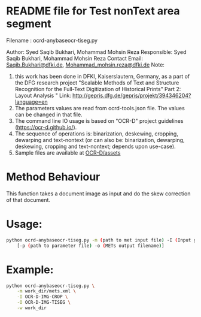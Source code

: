 # README file for Test nonText area segment

Filename : ocrd-anybaseocr-tiseg.py

Author: Syed Saqib Bukhari, Mohammad Mohsin Reza
Responsible: Syed Saqib Bukhari, Mohammad Mohsin Reza
Contact Email: Saqib.Bukhari@dfki.de, Mohammad_mohsin.reza@dfki.de
Note: 
1. this work has been done in DFKI, Kaiserslautern, Germany, as a part of the DFG research project "Scalable Methods of Text and Structure Recognition for the Full-Text Digitization of Historical Prints" Part 2: Layout Analysis "
Link: http://gepris.dfg.de/gepris/projekt/394346204?language=en
2. The parameters values are read from ocrd-tools.json file. The values can be changed in that file.
3. The command line IO usage is based on "OCR-D" project guidelines (https://ocr-d.github.io/). 
4. The sequence of operations is: binarization, deskewing, cropping, dewarping and text-nontext (or can also be: binarization, dewarping, deskewing, cropping and text-nontext; depends upon use-case).
5. Sample files are available at [OCR-D/assets](https://github.com/OCR-D/ocrd-assets/tree/master/data/dfki-testdata)

# Method Behaviour 
This function takes a document image as input and do the skew correction of that document.

# Usage:
```sh
python ocrd-anybaseocr-tiseg.py -m (path to met input file) -I (Input group name) -O (Output group name) -w (Working directory)
	[-p (path to parameter file) -o (METs output filename)]
```
# Example:
```sh
python ocrd-anybaseocr-tiseg.py \
	-m work_dir/mets.xml \
	-I OCR-D-IMG-CROP \
	-O OCR-D-IMG-TISEG \
	-w work_dir
```
